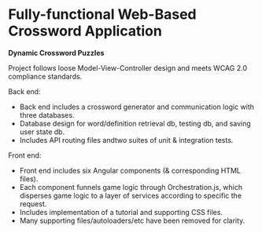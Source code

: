 # Fully-functional Web-Based Crossword Application
**Dynamic Crossword Puzzles**

Project follows loose Model-View-Controller design and meets WCAG 2.0 compliance standards.

Back end:
- Back end includes a crossword generator and communication logic with three databases. 
- Database design for word/definition retrieval db, testing db, and saving user state db.
- Includes API routing files andtwo suites of unit & integration tests. 
  
Front end:
- Front end includes six Angular components (& corresponding HTML files).
- Each component funnels game logic through Orchestration.js, which disperses game logic to a layer of services according to specific the request. 
- Includes implementation of a tutorial and supporting CSS files.
- Many supporting files/autoloaders/etc have been removed for clarity.
